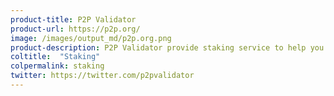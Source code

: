 ```yaml
---
product-title: P2P Validator
product-url: https://p2p.org/
image: /images/output_md/p2p.org.png
product-description: P2P Validator provide staking service to help you generate rewards on your blockchain assets across 9+ networks within a single interface.
coltitle:  "Staking"
colpermalink: staking
twitter: https://twitter.com/p2pvalidator
---
```

